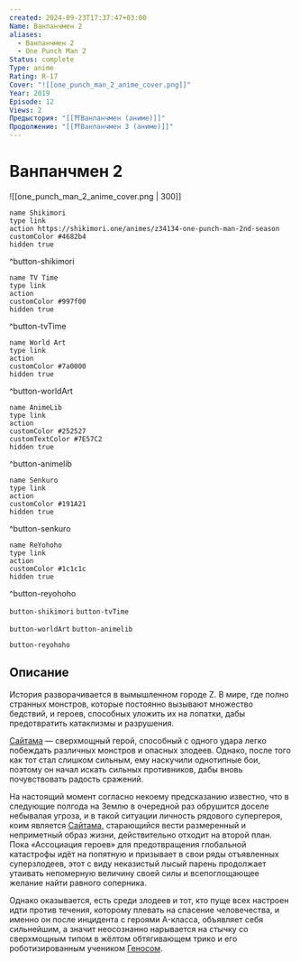 ```yaml
---
created: 2024-09-23T17:37:47+03:00
Name: Ванпанчмен 2
aliases:
  - Ванпанчмен 2
  - One Punch Man 2
Status: complete
Type: anime
Rating: R-17
Cover: "![[one_punch_man_2_anime_cover.png]]"
Year: 2019
Episode: 12
Views: 2
Предыстория: "[[⛩️Ванпанчмен (аниме)]]"
Продолжение: "[[⛩️Ванпанчмен 3 (аниме)]]"
---
```


# Ванпанчмен 2

![[one_punch_man_2_anime_cover.png | 300]]

```button
name Shikimori
type link
action https://shikimori.one/animes/z34134-one-punch-man-2nd-season
customColor #4682b4
hidden true
```
^button-shikimori

```button
name TV Time
type link
action 
customColor #997f00
hidden true
```
^button-tvTime

```button
name World Art
type link
action 
customColor #7a0000
hidden true
```
^button-worldArt

```button
name AnimeLib
type link
action 
customColor #252527
customTextColor #7E57C2
hidden true
```
^button-animelib

```button
name Senkuro
type link
action 
customColor #191A21
hidden true
```
^button-senkuro

```button
name ReYohoho
type link
action 
customColor #1c1c1c
hidden true
```
^button-reyohoho



`button-shikimori` `button-tvTime`

`button-worldArt` `button-animelib`

`button-reyohoho`

## Описание

История разворачивается в вымышленном городе Z. В мире, где полно странных монстров, которые постоянно вызывают множество бедствий, и героев, способных уложить их на лопатки, дабы предотвратить катаклизмы и разрушения.

[Сайтама](https://shikimori.one/characters/73935-saitama) — сверхмощный герой, способный с одного удара легко побеждать различных монстров и опасных злодеев. Однако, после того как тот стал слишком сильным, ему наскучили однотипные бои, поэтому он начал искать сильных противников, дабы вновь почувствовать радость сражений.

На настоящий момент согласно некоему предсказанию известно, что в следующие полгода на Землю в очередной раз обрушится доселе небывалая угроза, и в такой ситуации личность рядового супергероя, коим является [Сайтама](https://shikimori.one/characters/73935-saitama), старающийся вести размеренный и неприметный образ жизни, действительно отходит на второй план. Пока «Ассоциация героев» для предотвращения глобальной катастрофы идёт на попятную и призывает в свои ряды отъявленных суперзлодеев, этот с виду неказистый лысый парень продолжает утаивать непомерную величину своей силы и всепоглощающее желание найти равного соперника.

Однако оказывается, есть среди злодеев и тот, кто пуще всех настроен идти против течения, которому плевать на спасение человечества, и именно он после инцидента с героями A-класса, объявляет себя сильнейшим, а значит неосознанно нарывается на стычку со сверхмощным типом в жёлтом обтягивающем трико и его роботизированным учеником [Геносом](https://shikimori.one/characters/73979-genos).
